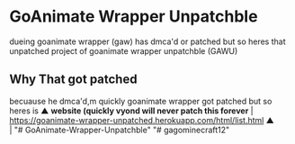 # GoAnimate Wrapper Unpatchble
dueing goanimate wrapper (gaw) has dmca'd or patched but so heres that unpatched project of goanimate wrapper unpatchble (GAWU)
## Why That got patched
becuause he dmca'd,m quickly goanimate wrapper got patched but so heres is          ▲
**website (quickly vyond will never patch this forever**                            |
https://goanimate-wrapper-unpatched.herokuapp.com/html/list.html
                                ▲                              
                                |
"# GoAnimate-Wrapper-Unpatchble" 
"# gagominecraft12" 

